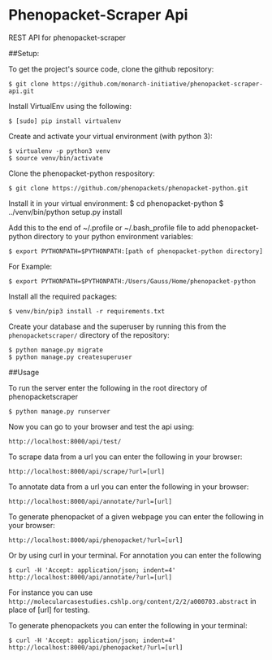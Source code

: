 # Phenopacket-Scraper Api

REST API for phenopacket-scraper

##Setup:

To get the project's source code, clone the github repository:

    $ git clone https://github.com/monarch-initiative/phenopacket-scraper-api.git

Install VirtualEnv using the following:

    $ [sudo] pip install virtualenv

Create and activate your virtual environment (with python 3):

    $ virtualenv -p python3 venv
    $ source venv/bin/activate

Clone the phenopacket-python respository:

	$ git clone https://github.com/phenopackets/phenopacket-python.git

Install it in your virtual environment:
	$ cd phenopacket-python
	$ ../venv/bin/python setup.py install

Add this to the end of ~/.profile or ~/.bash_profile file to add phenopacket-python directory to your python environment variables:

	$ export PYTHONPATH=$PYTHONPATH:[path of phenopacket-python directory]

For Example:

	$ export PYTHONPATH=$PYTHONPATH:/Users/Gauss/Home/phenopacket-python


Install all the required packages:

	$ venv/bin/pip3 install -r requirements.txt

Create your database and the superuser by running this from the `phenopacketscraper/` directory of the repository:

	$ python manage.py migrate
	$ python manage.py createsuperuser


##Usage

To run the server enter the following in the root directory of phenopacketscraper

	$ python manage.py runserver

Now you can go to your browser and test the api using:

	http://localhost:8000/api/test/

To scrape data from a url you can enter the following in your browser:

	http://localhost:8000/api/scrape/?url=[url]

To annotate data from a url you can enter the following in your browser:

	http://localhost:8000/api/annotate/?url=[url]

To generate phenopacket of a given webpage you can enter the following in your browser:

	http://localhost:8000/api/phenopacket/?url=[url]


Or by using curl in your terminal. For annotation you can enter the following

	$ curl -H 'Accept: application/json; indent=4' http://localhost:8000/api/annotate/?url=[url]

For instance you can use `http://molecularcasestudies.cshlp.org/content/2/2/a000703.abstract` in place of [url] for testing.

To generate phenopackets you can enter the following in your terminal:

	$ curl -H 'Accept: application/json; indent=4' http://localhost:8000/api/phenopacket/?url=[url]

